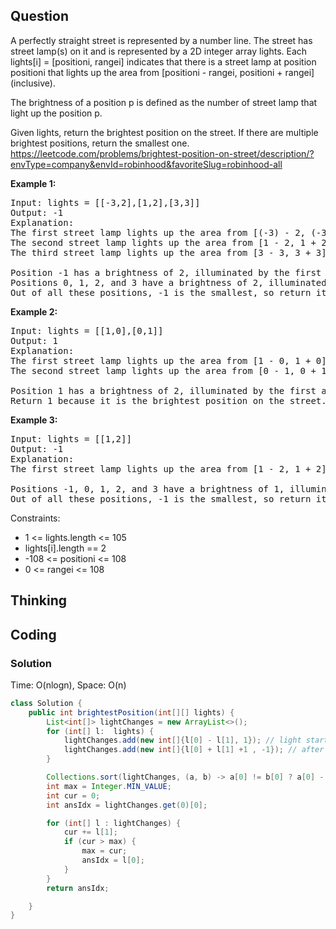 ## Question
A perfectly straight street is represented by a number line. The street has street lamp(s) on it and is represented by a 2D integer array lights. Each lights[i] = [positioni, rangei] indicates that there is a street lamp at position positioni that lights up the area from [positioni - rangei, positioni + rangei] (inclusive).  
  
The brightness of a position p is defined as the number of street lamp that light up the position p.  
  
Given lights, return the brightest position on the street. If there are multiple brightest positions, return the smallest one.  
https://leetcode.com/problems/brightest-position-on-street/description/?envType=company&envId=robinhood&favoriteSlug=robinhood-all

**Example 1:**
<pre>
Input: lights = [[-3,2],[1,2],[3,3]]
Output: -1
Explanation:
The first street lamp lights up the area from [(-3) - 2, (-3) + 2] = [-5, -1].
The second street lamp lights up the area from [1 - 2, 1 + 2] = [-1, 3].
The third street lamp lights up the area from [3 - 3, 3 + 3] = [0, 6].

Position -1 has a brightness of 2, illuminated by the first and second street light.
Positions 0, 1, 2, and 3 have a brightness of 2, illuminated by the second and third street light.
Out of all these positions, -1 is the smallest, so return it.
</pre>

**Example 2:**
<pre>
Input: lights = [[1,0],[0,1]]
Output: 1
Explanation:
The first street lamp lights up the area from [1 - 0, 1 + 0] = [1, 1].
The second street lamp lights up the area from [0 - 1, 0 + 1] = [-1, 1].

Position 1 has a brightness of 2, illuminated by the first and second street light.
Return 1 because it is the brightest position on the street. 
</pre>

**Example 3:**
<pre>
Input: lights = [[1,2]]
Output: -1
Explanation:
The first street lamp lights up the area from [1 - 2, 1 + 2] = [-1, 3].

Positions -1, 0, 1, 2, and 3 have a brightness of 1, illuminated by the first street light.
Out of all these positions, -1 is the smallest, so return it.
</pre>

Constraints:
* 1 <= lights.length <= 105
* lights[i].length == 2
* -108 <= positioni <= 108
* 0 <= rangei <= 108

## Thinking

## Coding
### Solution
Time: O(nlogn),
Space: O(n)  
```java
class Solution {
    public int brightestPosition(int[][] lights) {
        List<int[]> lightChanges = new ArrayList<>();
        for (int[] l:  lights) {
            lightChanges.add(new int[]{l[0] - l[1], 1}); // light starts so +1
            lightChanges.add(new int[]{l[0] + l[1] +1 , -1}); // after light ends, next +1 index need to -1
        }

        Collections.sort(lightChanges, (a, b) -> a[0] != b[0] ? a[0] - b[0]: a[1] - b[1]);
        int max = Integer.MIN_VALUE;
        int cur = 0;
        int ansIdx = lightChanges.get(0)[0];

        for (int[] l : lightChanges) {
            cur += l[1];
            if (cur > max) {
                max = cur;
                ansIdx = l[0];
            }
        }
        return ansIdx;

    }
}
```

